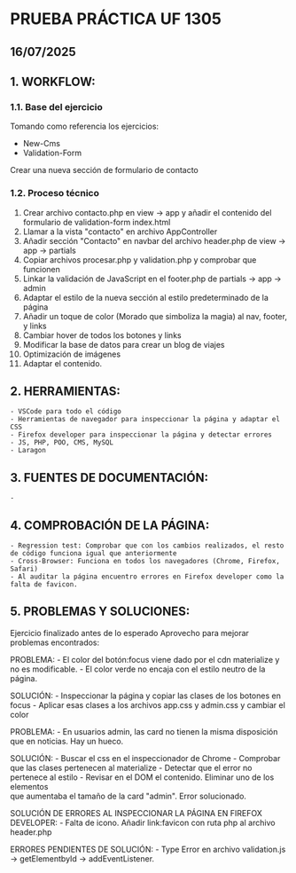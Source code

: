 # PRUEBA PRÁCTICA UF 1305
## 16/07/2025

## 1. WORKFLOW:

### 1.1. Base del ejercicio

Tomando como referencia los ejercicios:

 - New-Cms
 - Validation-Form

Crear una nueva sección de formulario de contacto

### 1.2. Proceso técnico

1. Crear archivo contacto.php en view -> app y añadir el contenido del formulario de validation-form index.html
2. Llamar a la vista "contacto" en archivo AppController
3. Añadir sección "Contacto" en navbar del archivo header.php de view -> app -> partials
4. Copiar archivos procesar.php y validation.php y comprobar que funcionen
5. Linkar la validación de JavaScript en el footer.php de partials -> app -> admin
6. Adaptar el estilo de la nueva sección al estilo predeterminado de la página
7. Añadir un toque de color (Morado que simboliza la magia) al nav, footer, y links
8. Cambiar hover de todos los botones y links
9. Modificar la base de datos para crear un blog de viajes
10. Optimización de imágenes
11. Adaptar el contenido.

   
   
## 2. HERRAMIENTAS:
    - VSCode para todo el código
    - Herramientas de navegador para inspeccionar la página y adaptar el CSS
    - Firefox developer para inspeccionar la página y detectar errores
    - JS, PHP, POO, CMS, MySQL
    - Laragon 
    
    
 ## 3. FUENTES DE DOCUMENTACIÓN:  
    - 



## 4. COMPROBACIÓN DE LA PÁGINA:
    - Regression test: Comprobar que con los cambios realizados, el resto de código funciona igual que anteriormente
    - Cross-Browser: Funciona en todos los navegadores (Chrome, Firefox, Safari)
    - Al auditar la página encuentro errores en Firefox developer como la falta de favicon.


## 5. PROBLEMAS Y SOLUCIONES:

Ejercicio finalizado antes de lo esperado
Aprovecho para mejorar problemas encontrados:

PROBLEMA:
    - El color del botón:focus viene dado por el cdn materialize y no es modificable.
    - El color verde no encaja con el estilo neutro de la página.


SOLUCIÓN:
    - Inspeccionar la página y copiar las clases de los botones en focus
    - Aplicar esas clases a los archivos app.css y admin.css y cambiar el color




PROBLEMA:
    - En usuarios admin, las card no tienen la misma disposición que en noticias. Hay un hueco.


SOLUCIÓN:
    - Buscar el css en el inspeccionador de Chrome
    - Comprobar que las clases pertenecen al materialize
    - Detectar que el error no pertenece al estilo
    - Revisar en el DOM el contenido. Eliminar uno de los elementos <br> que aumentaba el tamaño de la card "admin". Error solucionado.



SOLUCIÓN DE ERRORES AL INSPECCIONAR LA PÁGINA EN FIREFOX DEVELOPER:
    - Falta de icono. Añadir link:favicon con ruta php al archivo header.php

ERRORES PENDIENTES DE SOLUCIÓN:
    - Type Error en archivo validation.js -> getElementbyId -> addEventListener.